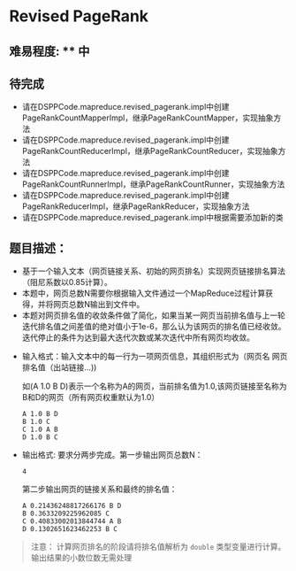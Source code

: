 # Revised PageRank

## 难易程度:  ** 中

## 待完成
- 请在DSPPCode.mapreduce.revised_pagerank.impl中创建PageRankCountMapperImpl，继承PageRankCountMapper，实现抽象方法
- 请在DSPPCode.mapreduce.revised_pagerank.impl中创建PageRankCountReducerImpl，继承PageRankCountReducer，实现抽象方法
- 请在DSPPCode.mapreduce.revised_pagerank.impl中创建PageRankCountRunnerImpl，继承PageRankCountRunner，实现抽象方法
- 请在DSPPCode.mapreduce.revised_pagerank.impl中创建PageRankReducerImpl，继承PageRankReducer，实现抽象方法
- 请在DSPPCode.mapreduce.revised_pagerank.impl中根据需要添加新的类

## 题目描述：

- 基于一个输入文本（网页链接关系、初始的网页排名）实现网页链接排名算法（阻尼系数以0.85计算）。 
- 本题中，网页总数N需要你根据输入文件通过一个MapReduce过程计算获得，并将网页总数N输出到文件中。
- 本题对网页排名值的收敛条件做了简化，如果当某一网页当前排名值与上一轮迭代排名值之间差值的绝对值小于1e-6，那么认为该网页的排名值已经收敛。
迭代停止的条件为达到最大迭代次数或某次迭代中所有网页均收敛。
* 输入格式：输入文本中的每一行为一项网页信息，其组织形式为（网页名 网页排名值（出站链接...))

  如(A 1.0 B D)表示一个名称为A的网页，当前排名值为1.0,该网页链接至名称为B和D的网页（所有网页权重默认为1.0）
  ```
  A 1.0 B D
  B 1.0 C
  C 1.0 A B
  D 1.0 B C
  ```

* 输出格式:
  要求分两步完成。第一步输出网页总数N：
  ```
  4
  ```
  第二步输出网页的链接关系和最终的排名值：
  ```
  A 0.21436248817266176 B D
  B 0.3633209225962085 C
  C 0.40833002013844744 A B
  D 0.1302651623462253 B C
  ```

> 注意：
> 计算网页排名的阶段请将排名值解析为 `double` 类型变量进行计算。
> 输出结果的小数位数无需处理
